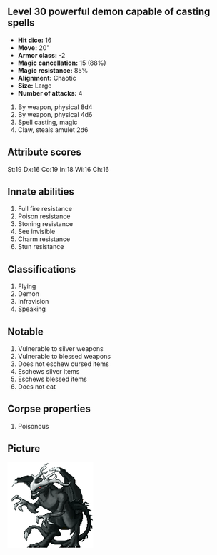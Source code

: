 ## Level 30 powerful demon capable of casting spells

- **Hit dice:** 16
- **Move:** 20"
- **Armor class:** -2
- **Magic cancellation:** 15 (88%)
- **Magic resistance:** 85%
- **Alignment:** Chaotic
- **Size:** Large
- **Number of attacks:** 4
1. By weapon, physical 8d4
2. By weapon, physical 4d6
3. Spell casting, magic
4. Claw, steals amulet 2d6

## Attribute scores

St:19 Dx:16 Co:19 In:18 Wi:16 Ch:16

## Innate abilities

1. Full fire resistance
2. Poison resistance
3. Stoning resistance
4. See invisible
5. Charm resistance
6. Stun resistance

## Classifications

1. Flying
2. Demon
3. Infravision
4. Speaking

## Notable

1. Vulnerable to silver weapons
2. Vulnerable to blessed weapons
3. Does not eschew cursed items
4. Eschews silver items
5. Eschews blessed items
6. Does not eat

## Corpse properties

1. Poisonous

## Picture

![Nalzok](https://github.com/hyvanmielenpelit/GnollHackTileSet/blob/main/Monsters/nalzok/nalzok.png?raw=true)
